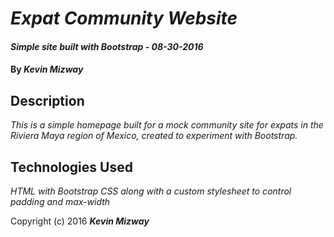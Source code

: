 # _Expat Community Website_

#### _Simple site built with Bootstrap - 08-30-2016_

#### By _**Kevin Mizway**_

## Description

_This is a simple homepage built for a mock community site for expats in the Riviera Maya region of Mexico, created to experiment with Bootstrap._

## Technologies Used

_HTML with Bootstrap CSS along with a custom stylesheet to control padding and max-width_

Copyright (c) 2016 **_Kevin Mizway_**
